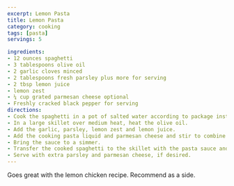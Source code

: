 ```yaml
---
excerpt: Lemon Pasta
title: Lemon Pasta
category: cooking
tags: [pasta]
servings: 5

ingredients:
- 12 ounces spaghetti
- 3 tablespoons olive oil
- 2 garlic cloves minced
- 2 tablespoons fresh parsley plus more for serving
- 2 tbsp lemon juice
- lemon zest
- ¼ cup grated parmesan cheese optional
- Freshly cracked black pepper for serving
directions:
- Cook the spaghetti in a pot of salted water according to package instructions until al dente. Drain, reserving ½ cup of the cooking pasta liquid.
- In a large skillet over medium heat, heat the olive oil. 
- Add the garlic, parsley, lemon zest and lemon juice. 
- Add the cooking pasta liquid and parmesan cheese and stir to combine. 
- Bring the sauce to a simmer.
- Transfer the cooked spaghetti to the skillet with the pasta sauce and toss until well coated. 
- Serve with extra parsley and parmesan cheese, if desired.
---
```


Goes great with the lemon chicken recipe. Recommend as a side.